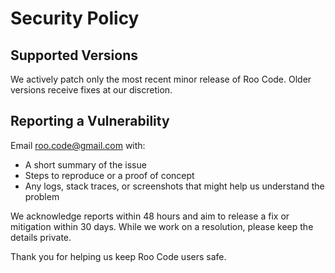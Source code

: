 # Security Policy

## Supported Versions

We actively patch only the most recent minor release of Roo Code. Older versions receive fixes at our discretion.

## Reporting a Vulnerability

Email roo.code@gmail.com with:

- A short summary of the issue
- Steps to reproduce or a proof of concept
- Any logs, stack traces, or screenshots that might help us understand the problem

We acknowledge reports within 48 hours and aim to release a fix or mitigation within 30 days. While we work on a resolution, please keep the details private.

Thank you for helping us keep Roo Code users safe.
